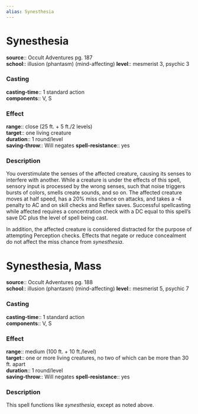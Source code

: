 ```yaml
---
alias: Synesthesia
---
```


# Synesthesia 

**source**:: Occult Adventures pg. 187  
**school**:: illusion (phantasm) (mind-affecting)
**level**:: mesmerist 3, psychic 3

### Casting 

**casting-time**:: 1 standard action  
**components**:: V, S

### Effect 

**range**:: close (25 ft. + 5 ft./2 levels)  
**target**:: one living creature  
**duration**:: 1 round/level  
**saving-throw**:: Will negates
**spell-resistance**:: yes

### Description 

You overstimulate the senses of the affected creature, causing its senses to interfere with another. While a creature is under the effects of this spell, sensory input is processed by the wrong senses, such that noise triggers bursts of colors, smells create sounds, and so on. The affected creature moves at half speed, has a 20% miss chance on attacks, and takes a -4 penalty to AC and on skill checks and Reflex saves. Successful spellcasting while affected requires a concentration check with a DC equal to this spell’s save DC plus the level of spell being cast.  
  
In addition, the affected creature is considered distracted for the purpose of attempting Perception checks. Effects that negate or reduce concealment do not affect the miss chance from *synesthesia*.

# Synesthesia, Mass 

**source**:: Occult Adventures pg. 188  
**school**:: illusion (phantasm) (mind-affecting)
**level**:: mesmerist 5, psychic 7

### Casting 

**casting-time**:: 1 standard action  
**components**:: V, S

### Effect 

**range**:: medium (100 ft. + 10 ft./level)  
**target**:: one or more living creatures, no two of which can be more than 30 ft. apart  
**duration**:: 1 round/level  
**saving-throw**:: Will negates
**spell-resistance**:: yes

### Description 

This spell functions like *synesthesia*, except as noted above.
